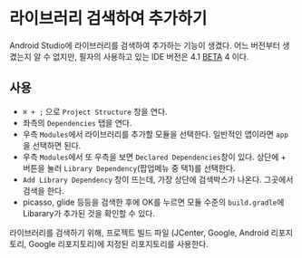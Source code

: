 # 라이브러리 검색하여 추가하기

Android Studio에 라이브러리를 검색하여 추가하는 기능이 생겼다. 어느 버전부터 생겼는지 알 수 없지만, 필자의 사용하고 있는 IDE 버전은 4.1 [BETA](https://developer.android.com/studio/preview/) 4 이다.

## 사용

- `⌘ + ;` 으로 `Project Structure` 창을 연다.
- 좌측의 `Dependencies` 탭을 연다.
- 우측 `Modules`에서 라이브러리를 추가할 모듈을 선택한다. 일반적인 앱이라면 `app`을 선택하면 된다.
- 우측 `Modules`에서 또 우측을 보면 `Declared Dependencies`창이 있다. 상단에 + 버튼을 눌러 `Library Dependency`(팝업메뉴 중 택1)를 선택한다. 
- `Add Library Dependency` 창이 뜨는데, 가장 상단에 검색박스가 나온다. 그곳에서 검색을 한다.
- picasso, glide 등등을 검색한 후에 OK를 누르면 모듈 수준의 `build.gradle`에 Libarary가 추가된 것을 확인할 수 있다.

라이브러리를 검색하기 위해, 프로젝트 빌드 파일 (JCenter, Google, Android 리포지토리, Google 리포지토리)에 지정된 리포지토리를 사용한다.

